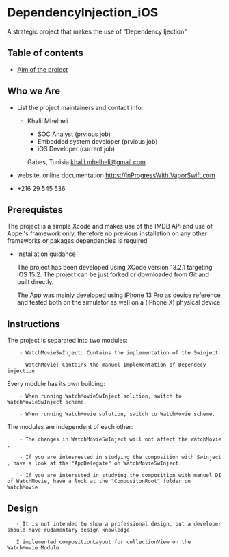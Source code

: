 # DependencyInjection_iOS
A strategic project that makes the use of "Dependency Ijection"

## Table of contents

- [Aim of the project](Docs/AimOfTheProject/000_Introduction.md)


## Who we Are

* List the project maintainers and contact info:

    - Khalil Mhelheli
        - SOC Analyst (prvious job)
        - Embedded system developer (prvious job)
        - iOS Developer (current job)
    
        Gabes, Tunisia
        khalil.mhelheli@gmail.com
    
* website, online documentation
    https://inProgressWith.VaporSwift.com
    
    
* +216 29 545 536

## Prerequistes

The project is a simple Xcode and makes  use of the IMDB APi and use of Appel's framework only, therefore no previous installation on any other frameworks or pakages dependencies is required

* Installation guidance

  The project has been developed using XCode version 13.2.1 targeting iOS 15.2. The project can be just forked or downloaded from Git and built directly.

  The App was mainly developed using iPhone 13 Pro as device reference and tested both on the simulator as well on a (iPhone X) physical device.


## Instructions

  The project is separated into two modules:

        - WatchMovieSwInject: Contains the implementation of the Swinject 

        - WatchMovie: Contains the manuel implementation of Dependecy injection

  Every module has its own building:

        - When running WatchMovieSwInject solution, switch to WatchMovieSwInject scheme.

        - When running WatchMovie solution, switch to WatchMovie scheme.

  The modules are independent of each other:

        - The changes in WatchMovieSwInject will not affect the WatchMovie .
        
        - If you are intesrested in studying the composition with Swinject , have a look at the "AppDelegate" on WatchMovieSwInject.

        - If you are interested in studying the composition with manuel DI of WatchMovie, have a look at the "CompositonRoot" folder on WatchMovie

## Design

       - It is not intended to show a professional design, but a developer should have rudamentary design knowledge 

       I implemented compositionLayout for collectionView on the WatchMovie Module
